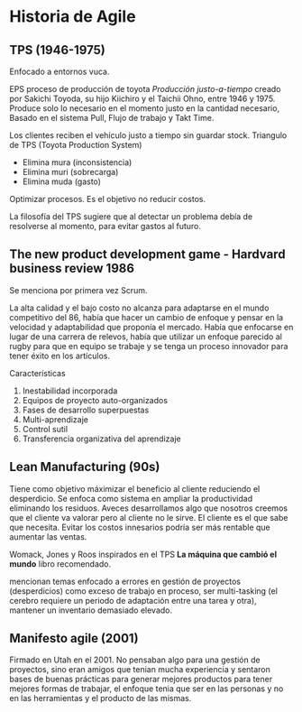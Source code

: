 # Historia de Agile 

## TPS (1946-1975)

Enfocado a entornos vuca. 

EPS proceso de producción de toyota *Producción justo-a-tiempo* creado por Sakichi Toyoda, su hijo Kiichiro y el Taichii Ohno, entre 1946 y 1975. Produce solo lo necesario en el momento justo en la cantidad necesario, Basado en el sistema Pull, Flujo de trabajo y Takt Time. 

Los clientes reciben el vehículo justo a tiempo sin guardar stock. Triangulo de TPS (Toyota Production System)

* Elimina mura (inconsistencia)
* Elimina muri (sobrecarga)
* Elimina muda (gasto)

Optimizar procesos. Es el objetivo no reducir costos. 

La filosofía del TPS sugiere que al detectar un problema debía de resolverse al momento, para evitar gastos al futuro. 


## The new product development game - Hardvard business review 1986

Se menciona por primera vez Scrum. 

La alta calidad y el bajo costo no alcanza para adaptarse en el mundo competitivo del 86, había que hacer un cambio de enfoque y pensar en la velocidad y adaptabilidad que proponía el mercado. Había que enfocarse en lugar de una carrera de relevos, había que utilizar un enfoque parecido al rugby para que en equipo se trabaje y se tenga un proceso innovador para tener éxito en los artículos. 

Características 

1. Inestabilidad incorporada
2. Equipos de proyecto auto-organizados 
3. Fases de desarrollo superpuestas
4. Multi-aprendizaje 
5. Control sutil 
6. Transferencia organizativa del aprendizaje 

## Lean Manufacturing (90s)

Tiene como objetivo máximizar el beneficio al cliente reduciendo el desperdicio. Se enfoca como sistema en ampliar la productividad eliminando los residuos. Aveces desarrollamos algo que nosotros creemos que el cliente va valorar pero al cliente no le sirve. El cliente es el que sabe que necesita. Evitar los costos innesarios podría ser más rentable que aumentar las ventas. 

Womack, Jones y Roos inspirados en el TPS **La máquina que cambió el mundo** libro recomendado. 

mencionan temas enfocado a errores en gestión de proyectos (desperdicios) como exceso de trabajo en proceso, ser multi-tasking (el cerebro requiere un periodo de adaptación entre una tarea y otra),  mantener un inventario demasiado elevado. 

## Manifesto agile (2001)

Firmado en Utah en el 2001. No pensaban algo para una gestión de proyectos, sino eran amigos que tenian mucha experiencia y sentaron bases de buenas prácticas para generar mejores productos para tener mejores formas de trabajar, el enfoque tenia que ser en las personas y no en las herramientas y el producto de las mismas. 